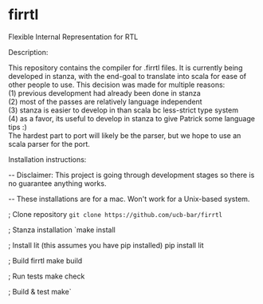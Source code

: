 # firrtl
Flexible Internal Representation for RTL

Description:

This repository contains the compiler for .firrtl files.
It is currently being developed in stanza, with the end-goal to translate into scala for ease of other people to use.
This decision was made for multiple reasons:  
   (1) previous development had already been done in stanza   
   (2) most of the passes are relatively language independent   
   (3) stanza is easier to develop in than scala bc less-strict type system   
   (4) as a favor, its useful to develop in stanza to give Patrick some language tips :)   
The hardest part to port will likely be the parser, but we hope to use an scala parser for the port.   

Installation instructions:

-- Disclaimer: This project is going through development stages so there is no guarantee anything works.

-- These installations are for a mac. Won't work for a Unix-based system.
  
  ; Clone repository
    `git clone https://github.com/ucb-bar/firrtl`

  ; Stanza installation
    `make install

  ; Install lit (this assumes you have pip installed)
    pip install lit

  ; Build firrtl
    make build

  ; Run tests
    make check

  ; Build & test
    make`
  

